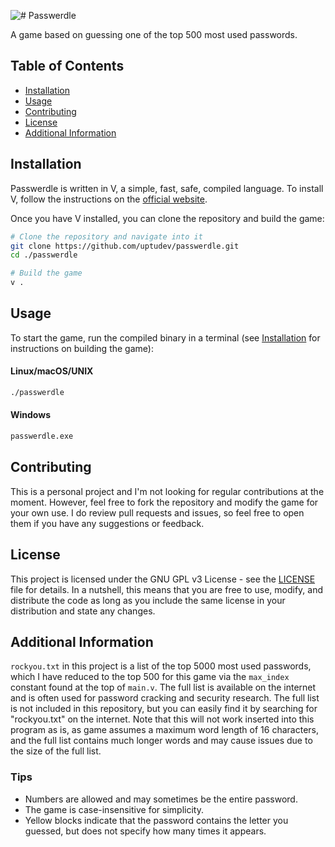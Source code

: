 ![# Passwerdle](https://i.imgur.com/eLRg3v1.png)

A game based on guessing one of the top 500 most used passwords.

## Table of Contents

* [Installation](#installation)
* [Usage](#usage)
* [Contributing](#contributing)
* [License](#license)
* [Additional Information](#additional-information)

## Installation

Passwerdle is written in V, a simple, fast, safe, compiled language. To install V, follow the instructions on the [official website](https://vlang.io).

Once you have V installed, you can clone the repository and build the game:

```sh
# Clone the repository and navigate into it
git clone https://github.com/uptudev/passwerdle.git
cd ./passwerdle

# Build the game
v .
```

## Usage

To start the game, run the compiled binary in a terminal (see [Installation](#installation) for instructions on building the game):

#### Linux/macOS/UNIX

```sh
./passwerdle
```

#### Windows

```cmd
passwerdle.exe
```

## Contributing

This is a personal project and I'm not looking for regular contributions at the moment. However, feel free to fork the repository and modify the game for your own use. I do review pull requests and issues, so feel free to open them if you have any suggestions or feedback.

## License

This project is licensed under the GNU GPL v3 License - see the [LICENSE](LICENSE) file for details. In a nutshell, this means that you are free to use, modify, and distribute the code as long as you include the same license in your distribution and state any changes.

## Additional Information

`rockyou.txt` in this project is a list of the top 5000 most used passwords, which I have reduced to the top 500 for this game via the `max_index` constant found at the top of `main.v`. The full list is available on the internet and is often used for password cracking and security research. The full list is not included in this repository, but you can easily find it by searching for "rockyou.txt" on the internet. Note that this will not work inserted into this program as is, as game assumes a maximum word length of 16 characters, and the full list contains much longer words and may cause issues due to the size of the full list.

### Tips

* Numbers are allowed and may sometimes be the entire password.
* The game is case-insensitive for simplicity.
* Yellow blocks indicate that the password contains the letter you guessed, but does not specify how many times it appears.
